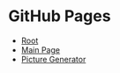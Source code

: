 # GitHub Pages

* [Root](https://kirillsmirnow.github.io/)
* [Main Page](https://kirillsmirnow.github.io/ITMO/Web/MainPage/)
* [Picture Generator](https://kirillsmirnow.github.io/ITMO/Web/PictureGenerator/)
